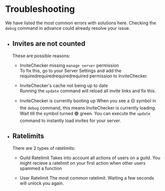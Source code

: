 # Troubleshooting

We have listed the most common errors with solutions here.
Checking the `debug` command in advance could already resolve your issue.

- ## Invites are not counted
     These are possible reasons:  
     
    * InviteChecker missing `manage server` permission  
        To fix this, go to your Server Settings and add the requiredrequiredrequiredrequired permission to InviteChecker.  

    * InviteChecker's cache not being up to date  
        Running the `update` command will reload all invite links and fix this.  

    * InviteChecker is currently booting up
        When you see a 🟡 symbol in the `debug` command, this means InviteChecker is currently loading.  
        Wait till the symbol turned 🟢 green. You can execute the `update` command to instantly load invites for your server.

- ## Ratelimits
    There are 2 types of ratelimits:

    * Guild Ratelimit
        Takes into account all actions of users on a guild. You might recieve a ratelimit on your first action when other users spammed a function
    
    * User Ratelimit
        The most common ratelimit. Waiting a few seconds will unlock you again.

   
 
